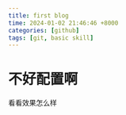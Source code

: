 ```yaml
---
title: first blog
time: 2024-01-02 21:46:46 +8000
categories: [github]
tags: [git, basic skill]
---
```


# 不好配置啊

看看效果怎么样
